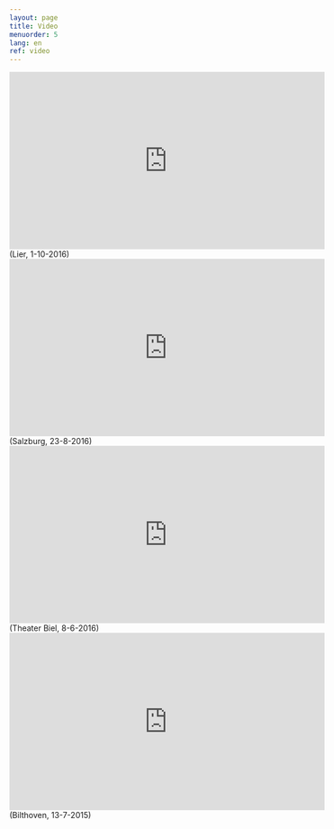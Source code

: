 ```yaml
---
layout: page
title: Video
menuorder: 5
lang: en
ref: video
---
```

<iframe width="560" height="315" src="https://www.youtube.com/embed/likIPvizNPU" frameborder="0" allowfullscreen></iframe>
(Lier, 1-10-2016)

<iframe width="560" height="315" src="https://www.youtube.com/embed/xwZXcTgbi0E" frameborder="0" allowfullscreen></iframe>
(Salzburg, 23-8-2016)

<iframe width="560" height="315" src="https://www.youtube.com/embed/HLRQldUrmfg" frameborder="0" allowfullscreen></iframe>
(Theater Biel, 8-6-2016)

<iframe width="560" height="315" src="https://www.youtube.com/embed/grMCLi_pzxI" frameborder="0" allowfullscreen></iframe>
(Bilthoven, 13-7-2015)
